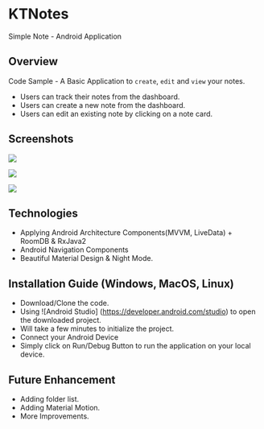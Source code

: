 # KTNotes

Simple Note - Android Application

## Overview

Code Sample - A Basic Application to `create`, `edit` and `view` your notes.

- Users can track their notes from the dashboard.
- Users can create a new note from the dashboard.
- Users can edit an existing note by clicking on a note card.

## Screenshots

![](media/photo1)

![](media/photo2)

![](media/photo3)

## Technologies

- Applying Android Architecture Components(MVVM, LiveData) + RoomDB & RxJava2
- Android Navigation Components
- Beautiful Material Design & Night Mode.

## Installation Guide (Windows, MacOS, Linux)

- Download/Clone the code.
- Using ![Android Studio] (<https://developer.android.com/studio>) to open the downloaded project.
- Will take a few minutes to initialize the project.
- Connect your Android Device
- Simply click on Run/Debug Button to run the application on your local device.

## Future Enhancement

- Adding folder list. 
- Adding Material Motion.
- More Improvements.